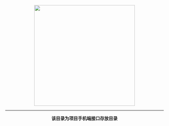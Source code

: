 <p align="center">
    <img width="320" src="https://www.haichuang.pro/upload/202010/1602729036.png">
</p>

<hr/>
<p align="center">
    <b>该目录为项目手机端接口存放目录</b>
</p>
